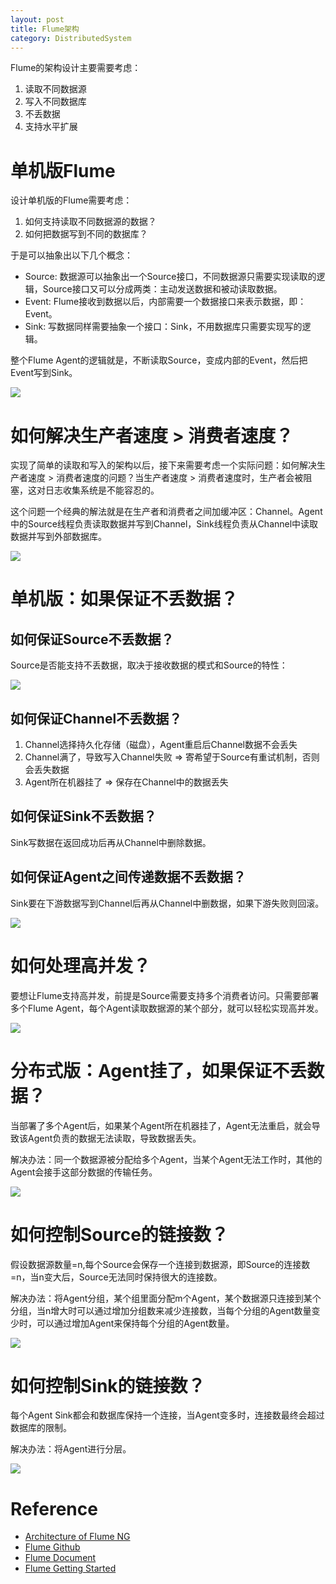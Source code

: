 ```yaml
---
layout: post
title: Flume架构
category: DistributedSystem
---
```


Flume的架构设计主要需要考虑：
1. 读取不同数据源
2. 写入不同数据库
3. 不丢数据
4. 支持水平扩展

# 单机版Flume
设计单机版的Flume需要考虑：
 1. 如何支持读取不同数据源的数据？
 2. 如何把数据写到不同的数据库？

于是可以抽象出以下几个概念：
- Source: 数据源可以抽象出一个Source接口，不同数据源只需要实现读取的逻辑，Source接口又可以分成两类：主动发送数据和被动读取数据。
- Event: Flume接收到数据以后，内部需要一个数据接口来表示数据，即：Event。
- Sink: 写数据同样需要抽象一个接口：Sink，不用数据库只需要实现写的逻辑。

整个Flume Agent的逻辑就是，不断读取Source，变成内部的Event，然后把Event写到Sink。

![](/images/flume/flume1.png)

# 如何解决生产者速度 > 消费者速度？
实现了简单的读取和写入的架构以后，接下来需要考虑一个实际问题：如何解决生产者速度 > 消费者速度的问题？当生产者速度 > 消费者速度时，生产者会被阻塞，这对日志收集系统是不能容忍的。

这个问题一个经典的解法就是在生产者和消费者之间加缓冲区：Channel。Agent中的Source线程负责读取数据并写到Channel，Sink线程负责从Channel中读取数据并写到外部数据库。

![](/images/flume/flume2.png)

# 单机版：如果保证不丢数据？

## 如何保证Source不丢数据？
Source是否能支持不丢数据，取决于接收数据的模式和Source的特性：

![](/images/flume/source.png)

## 如何保证Channel不丢数据？
1. Channel选择持久化存储（磁盘），Agent重启后Channel数据不会丢失
2. Channel满了，导致写入Channel失败 => 寄希望于Source有重试机制，否则会丢失数据
3. Agent所在机器挂了 => 保存在Channel中的数据丢失

## 如何保证Sink不丢数据？
Sink写数据在返回成功后再从Channel中删除数据。

## 如何保证Agent之间传递数据不丢数据？
Sink要在下游数据写到Channel后再从Channel中删数据，如果下游失败则回滚。

![](/images/flume/flume_transaction.png)

# 如何处理高并发？
要想让Flume支持高并发，前提是Source需要支持多个消费者访问。只需要部署多个Flume Agent，每个Agent读取数据源的某个部分，就可以轻松实现高并发。

![](/images/flume/flume3.png)

# 分布式版：Agent挂了，如果保证不丢数据？
当部署了多个Agent后，如果某个Agent所在机器挂了，Agent无法重启，就会导致该Agent负责的数据无法读取，导致数据丢失。

解决办法：同一个数据源被分配给多个Agent，当某个Agent无法工作时，其他的Agent会接手这部分数据的传输任务。

![](/images/flume/flume4.png)

# 如何控制Source的链接数？
假设数据源数量=n,每个Source会保存一个连接到数据源，即Source的连接数=n，当n变大后，Source无法同时保持很大的连接数。

解决办法：将Agent分组，某个组里面分配m个Agent，某个数据源只连接到某个分组，当n增大时可以通过增加分组数来减少连接数，当每个分组的Agent数量变少时，可以通过增加Agent来保持每个分组的Agent数量。

![](/images/flume/flume5.png)

# 如何控制Sink的链接数？
每个Agent Sink都会和数据库保持一个连接，当Agent变多时，连接数最终会超过数据库的限制。

解决办法：将Agent进行分层。

![](/images/flume/flume6.png)

# Reference
- [Architecture of Flume NG](https://blogs.apache.org/flume/entry/flume_ng_architecture)
- [Flume Github](https://github.com/apache/flume)
- [Flume Document](https://cwiki.apache.org/confluence/display/FLUME/Home;jsessionid=E7F7666DFE67BDEF020D03A64A845F62)
- [Flume Getting Started](https://cwiki.apache.org/confluence/display/FLUME/Getting+Started)
